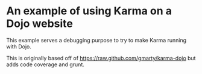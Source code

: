 # An example of using Karma on a Dojo website

This example serves a debugging purpose to try to make Karma running with Dojo.

This is originally based off of https://raw.github.com/gmarty/karma-dojo but adds code coverage and grunt.
